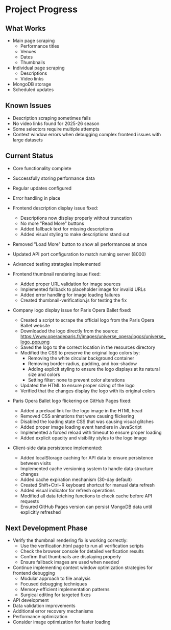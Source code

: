 # Project Progress

## What Works
- Main page scraping
  - Performance titles
  - Venues
  - Dates
  - Thumbnails
- Individual page scraping
  - Descriptions
  - Video links
- MongoDB storage
- Scheduled updates

## Known Issues
- Description scraping sometimes fails
- No video links found for 2025-26 season
- Some selectors require multiple attempts
- Context window errors when debugging complex frontend issues with large datasets

## Current Status
- Core functionality complete
- Successfully storing performance data
- Regular updates configured
- Error handling in place
- Frontend description display issue fixed:
  - Descriptions now display properly without truncation
  - No more "Read More" buttons
  - Added fallback text for missing descriptions
  - Added visual styling to make descriptions stand out
- Removed "Load More" button to show all performances at once
- Updated API port configuration to match running server (8000)
- Advanced testing strategies implemented
- Frontend thumbnail rendering issue fixed:
  - Added proper URL validation for image sources
  - Implemented fallback to placeholder image for invalid URLs
  - Added error handling for image loading failures
  - Created thumbnail-verification.js for testing the fix
- Company logo display issue for Paris Opera Ballet fixed:
  - Created a script to scrape the official logo from the Paris Opera Ballet website
  - Downloaded the logo directly from the source: https://www.operadeparis.fr/images/universe_opera/logos/universe_logo_pop.png
  - Saved the logo to the correct location in the resources directory
  - Modified the CSS to preserve the original logo colors by:
    - Removing the white circular background container
    - Removing border-radius, padding, and box-shadow
    - Adding explicit styling to ensure the logo displays at its natural size and colors
    - Setting filter: none to prevent color alterations
  - Updated the HTML to ensure proper sizing of the logo
  - Verified that the changes display the logo with its original colors

- Paris Opera Ballet logo flickering on GitHub Pages fixed:
  - Added a preload link for the logo image in the HTML head
  - Removed CSS animations that were causing flickering
  - Disabled the loading state CSS that was causing visual glitches
  - Added proper image loading event handlers in JavaScript
  - Implemented a forced reload with timeout to ensure proper loading
  - Added explicit opacity and visibility styles to the logo image

- Client-side data persistence implemented:
  - Added localStorage caching for API data to ensure persistence between visits
  - Implemented cache versioning system to handle data structure changes
  - Added cache expiration mechanism (30-day default)
  - Created Shift+Ctrl+R keyboard shortcut for manual data refresh
  - Added visual indicator for refresh operations
  - Modified all data fetching functions to check cache before API requests
  - Ensured GitHub Pages version can persist MongoDB data until explicitly refreshed

## Next Development Phase
- Verify the thumbnail rendering fix is working correctly:
  - Use the verification.html page to run all verification scripts
  - Check the browser console for detailed verification results
  - Confirm that thumbnails are displaying properly
  - Ensure fallback images are used when needed
- Continue implementing context window optimization strategies for frontend debugging
  - Modular approach to file analysis
  - Focused debugging techniques
  - Memory-efficient implementation patterns
  - Surgical editing for targeted fixes
- API development
- Data validation improvements
- Additional error recovery mechanisms
- Performance optimization
- Consider image optimization for faster loading
